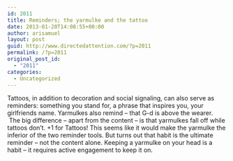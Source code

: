 ```yaml
---
id: 2011
title: Reminders; the yarmulke and the tattoo
date: 2013-01-20T14:08:55+00:00
author: arisamuel
layout: post
guid: http://www.directedattention.com/?p=2011
permalink: /?p=2011
original_post_id:
  - "2011"
categories:
  - Uncategorized
---
```

Tattoos, in addition to decoration and social signaling, can also serve as reminders: something you stand for, a phrase that inspires you, your girlfriends name. Yarmulkes also remind &#8211; that G-d is above the wearer.  The big difference &#8211; apart from the content &#8211; is that yarmulkes fall off while tattoos don&#8217;t. +1 for Tattoos! This seems like it would make the yarmulke the inferior of the two reminder tools. But turns out that habit is the ultimate reminder &#8211; not the content alone. Keeping a yarmulke on your head is a habit &#8211; it requires active engagement to keep it on.